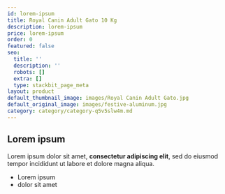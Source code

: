 ```yaml
---
id: lorem-ipsum
title: Royal Canin Adult Gato 10 Kg
description: lorem-ipsum
price: lorem-ipsum
order: 0
featured: false
seo:
  title: ''
  description: ''
  robots: []
  extra: []
  type: stackbit_page_meta
layout: product
default_thumbnail_image: images/Royal Canin Adult Gato.jpg
default_original_image: images/festive-aluminum.jpg
category: category/category-q5v5slw4m.md
---
```

## Lorem ipsum

Lorem ipsum dolor sit amet, **consectetur adipiscing elit**, sed do eiusmod tempor incididunt ut labore et dolore magna aliqua.

- Lorem ipsum
- dolor sit amet